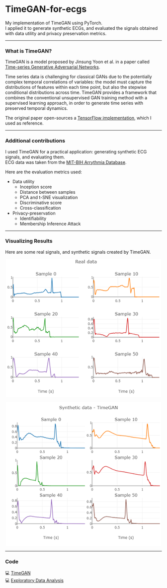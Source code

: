 # TimeGAN-for-ecgs
My implementation of TimeGAN using PyTorch. <br/>I applied it to generate synthetic ECGs, and evaluated the signals obtained with data utility and privacy preservation metrics.

---
### What is TimeGAN?

TimeGAN is a model proposed by Jinsung Yoon et al. in a paper called [Time-series Generative Adversarial Networks](https://proceedings.neurips.cc/paper_files/paper/2019/file/c9efe5f26cd17ba6216bbe2a7d26d490-Paper.pdf).

Time series data is challenging for classical GANs due to the potentially complex temporal correlations of variables: the model must capture the distributions of features within each time point, but also the stepwise conditional distributions across time. TimeGAN provides a framework that combines the conventional unsupervised GAN training method with a supervised learning approach, in order to generate time series with preserved temporal dynamics. 

The original paper open-sources a [TensorFlow implementation](https://github.com/vanderschaarlab/mlforhealthlabpub/tree/820ccf22d85bdce2e3f1211f84bf3b276016d9d6/alg/timegan), which I used as reference.

---
### Additional contributions

I used TimeGAN for a practical application: generating synthetic ECG signals, and evaluating them.<br/>
ECG data was taken from the [MIT-BIH Arrythmia Database](https://www.physionet.org/content/mitdb/1.0.0/).

Here are the evaluation metrics used:
- Data utility
    - Inception score
    - Distance between samples
    - PCA and t-SNE visualization
    - Discriminative score
    - Cross-classification
- Privacy-preservation
    -  Identifiability
    - Membership Inference Attack

---
### Visualizing Results

Here are some real signals, and synthetic signals created by TimeGAN.
<p align="center">
<img src="/images/real (1).png" width="500"/>
</p>

<p align="center">
<img src="/images/fake_timegan (1).png" width="500"/>
</p>

---
### Code

💻 [TimeGAN](https://nbviewer.jupyter.org/github/HelenaFP/TimeGAN-for-ecgs/blob/main/TimeGAN_train_and_evaluate_pynb.ipynb)<br/>
💻 [Exploratory Data Analysis](https://nbviewer.jupyter.org/github/HelenaFP/TimeGAN-for-ecgs/blob/main/ECG_dataset_exploratory_data_analysis.ipynb)
